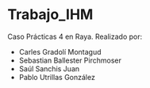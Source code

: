 # Trabajo_IHM
Caso Prácticas 4 en Raya. Realizado por: 
- Carles Gradolí Montagud
- Sebastian Ballester Pirchmoser
- Saúl Sanchis Juan
- Pablo Utrillas González
